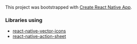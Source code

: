 This project was bootstrapped with [Create React Native App](https://github.com/react-community/create-react-native-app).

### Libraries using
 - [react-native-vector-icons](https://github.com/oblador/react-native-vector-icons)
 - [react-native-action-sheet](https://github.com/yfuks/react-native-action-sheet)
